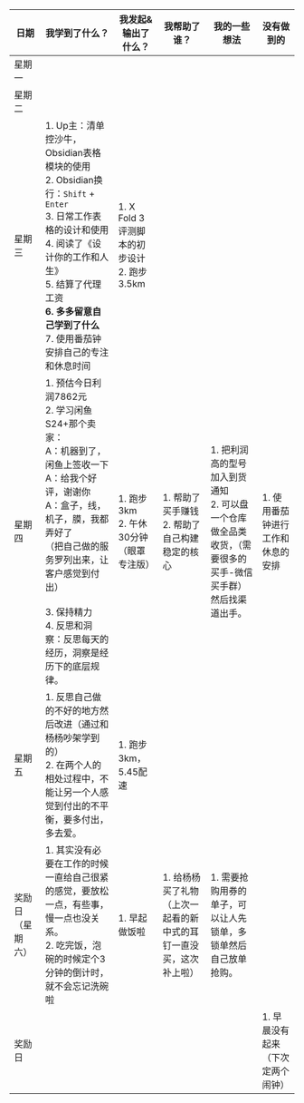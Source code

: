 
| 日期       | 我学到了什么？                                                                                                                                                                 | 我发起&输出了什么？                         | 我帮助了谁？                             | 我的一些想法                                                       | 没有做到的              |
| -------- | ----------------------------------------------------------------------------------------------------------------------------------------------------------------------- | ---------------------------------- | ---------------------------------- | ------------------------------------------------------------ | ------------------ |
| 星期一      |                                                                                                                                                                         |                                    |                                    |                                                              |                    |
| 星期二      |                                                                                                                                                                         |                                    |                                    |                                                              |                    |
| 星期三      | 1. Up主：清单控沙牛，Obsidian表格模块的使用<br>2. Obsidian换行：`Shift` + `Enter`<br>3. 日常工作表格的设计和使用<br>4. 阅读了《设计你的工作和人生》<br>5. 结算了代理工资<br>**6. 多多留意自己学到了什么**<br>7. 使用番茄钟安排自己的专注和休息时间<br> | 1. X Fold 3评测脚本的初步设计<br>2. 跑步3.5km |                                    |                                                              |                    |
| 星期四      | 1. 预估今日利润7862元<br>2. 学习闲鱼S24+那个卖家：<br>A：机器到了，闲鱼上签收一下<br>A：给我个好评，谢谢你<br>A：盒子，线，机子，膜，我都弄好了<br>（把自己做的服务罗列出来，让客户感觉到付出）<br><br>3. 保持精力<br>4. 反思和洞察：反思每天的经历，洞察是经历下的底层规律。<br>  | 1. 跑步3km<br>2. 午休30分钟（眼罩专注版）       | 1. 帮助了买手赚钱<br>2. 帮助了自己构建稳定的核心      | 1. 把利润高的型号加入到货通知<br>2. 可以盘一个仓库做全品类收货，（需要很多的买手-微信买手群）然后找渠道出手。 | 1. 使用番茄钟进行工作和休息的安排 |
| 星期五      | 1. 反思自己做的不好的地方然后改进（通过和杨杨吵架学到的）<br>2. 在两个人的相处过程中，不能让另一个人感觉到付出的不平衡，要多付出，多去爱。                                                                                              | 1. 跑步3km，5.45配速                    |                                    |                                                              |                    |
| 奖励日（星期六） | 1. 其实没有必要在工作的时候一直给自己很紧的感觉，要放松一点，有些事，慢一点也没关系。<br>2. 吃完饭，泡碗的时候定个3分钟的倒计时，就不会忘记洗碗啦                                                                                          | 1. 早起做饭啦                           | 1. 给杨杨买了礼物（上次一起看的新中式的耳钉一直没买，这次补上啦） | 1. 需要抢购用券的单子，可以让人先锁单，多锁单然后自己放单抢购。                            |                    |
| 奖励日      |                                                                                                                                                                         |                                    |                                    |                                                              | 1. 早晨没有起来（下次定两个闹钟） |

